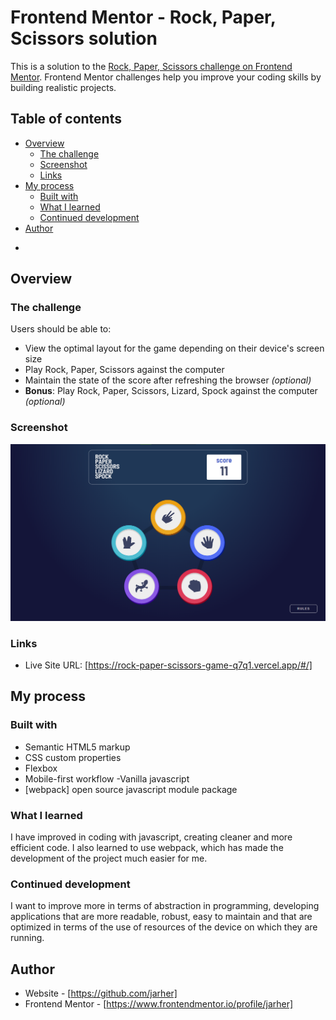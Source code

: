 # Frontend Mentor - Rock, Paper, Scissors solution

This is a solution to the [Rock, Paper, Scissors challenge on Frontend Mentor](https://www.frontendmentor.io/challenges/rock-paper-scissors-game-pTgwgvgH). Frontend Mentor challenges help you improve your coding skills by building realistic projects. 

## Table of contents

- [Overview](#overview)
  - [The challenge](#the-challenge)
  - [Screenshot](#screenshot)
  - [Links](#links)
- [My process](#my-process)
  - [Built with](#built-with)
  - [What I learned](#what-i-learned)
  - [Continued development](#continued-development)
- [Author](#author)
*

## Overview

### The challenge

Users should be able to:

- View the optimal layout for the game depending on their device's screen size
- Play Rock, Paper, Scissors against the computer
- Maintain the state of the score after refreshing the browser _(optional)_
- **Bonus**: Play Rock, Paper, Scissors, Lizard, Spock against the computer _(optional)_

### Screenshot

![](./screenshot.png)

### Links

- Live Site URL: [https://rock-paper-scissors-game-q7q1.vercel.app/#/]

## My process

### Built with

- Semantic HTML5 markup
- CSS custom properties
- Flexbox
- Mobile-first workflow
-Vanilla javascript
- [webpack] open source javascript module package


### What I learned

I have improved in coding with javascript, creating cleaner and more efficient code. I also learned to use webpack, which has made the development of the project much easier for me.

### Continued development

I want to improve more in terms of abstraction in programming, developing applications that are more readable, robust, easy to maintain and that are optimized in terms of the use of resources of the device on which they are running.


## Author

- Website - [https://github.com/jarher]
- Frontend Mentor - [https://www.frontendmentor.io/profile/jarher]
